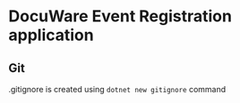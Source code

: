 # DocuWare Event Registration application

## Git

.gitignore is created using `dotnet new gitignore` command